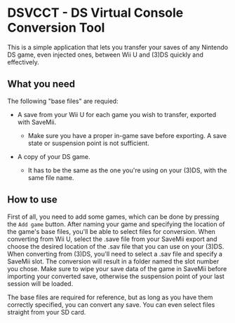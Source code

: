 # DSVCCT - DS Virtual Console Conversion Tool

This is a simple application that lets you transfer your saves of any Nintendo DS game, even injected ones, between Wii U and (3)DS quickly and effectively.

## What you need

The following "base files" are requied:

* A save from your Wii U for each game you wish to transfer, exported with SaveMii.
	* Make sure you have a proper in-game save before exporting. A save state or suspension point is not sufficient.

* A copy of your DS game.
	* It has to be the same as the one you're using on your (3)DS, with the same file name.

## How to use

First of all, you need to add some games, which can be done by pressing the `Add game` button. After naming your game and specifying the location of the game's base files, you'll be able to select files for conversion. When converting from Wii U, select the .save file from your SaveMii export and choose the desired location of the .sav file that you can use on your (3)DS. When converting from (3)DS, you'll need to select a .sav file and specify a SaveMii slot. The conversion will result in a folder named the slot number you chose. Make sure to wipe your save data of the game in SaveMii before importing your converted save, otherwise the suspension point of your last session will be loaded.

The base files are required for reference, but as long as you have them correctly specified, you can convert any save. You can even select files straight from your SD card.
